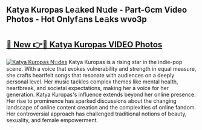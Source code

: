 ## Katya Kuropas Le𝚊ked N𝚞de - Part-Gcm Video Photos - Hot Onlyf𝚊ns Le𝚊ks wvo3p

# <h2><a href="http://ab71001.deff.icu/?id=Katya+Kuropas">🔗 New 👉🔴 Katya Kuropas VIDEO Photos</a></h2>

[![Katya Kuropas N𝚞des](https://i.imgur.com/rIISA9y.gif)](http://ab71001.deff.icu/?id=Katya+Kuropas)
Katya Kuropas is a rising star in the indie-pop scene. With a voice that evokes vulnerability and strength in equal measure, she crafts heartfelt songs that resonate with audiences on a deeply personal level. Her music tackles complex themes like mental health, heartbreak, and societal expectations, making her a voice for her generation. Katya Kuropas's influence extends beyond her online presence. Her rise to prominence has sparked discussions about the changing landscape of online content creation and the complexities of online fandom. Her controversial approach has challenged traditional notions of beauty, sexuality, and female empowerment.
